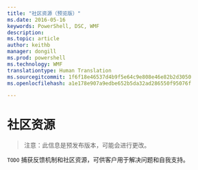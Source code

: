 ```yaml
---
title: "社区资源（预览版）"
ms.date: 2016-05-16
keywords: PowerShell, DSC, WMF
description: 
ms.topic: article
author: keithb
manager: dongill
ms.prod: powershell
ms.technology: WMF
translationtype: Human Translation
ms.sourcegitcommit: 1f6f18e46537d4b9f5e64c9e808e46e82b2d3050
ms.openlocfilehash: a1e178e907a9edbe652b5da32ad286550f95076f

---
```


# 社区资源 #
> 注意：此信息是预发布版本，可能会进行更改。


`TODO` 捕获反馈机制和社区资源，可供客户用于解决问题和自我支持。



<!--HONumber=Aug16_HO3-->


